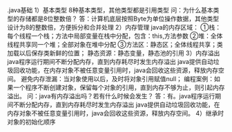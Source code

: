 .java基础
1）基本类型
8种基本类型，其他类型都是引用类型
问：为什么基本类型的存储都是8位整数倍？
答：计算机底层按照Byte为单位操作数据，其他类型设计为8的整数倍，方便拆分和合并处理
2）内存管理
java的内存区域：
①栈：每个线程一个栈；方法中局部变量在栈中分配，包含：this,方法参数
②堆：全体线程共享同一个堆；全部对象在堆中分配
③方法区：静态区；全体线程共享；类加载以后保存类新鲜的位置；
   静态资源：静态变量，静态池的引用
3）内存溢出
java程序运行期间不断分配内存，直到内存耗尽时发生内存溢出
java提供自动垃圾回收功能，在内存对象不被任意变量引用时，java会回收这些资源，释放内存空间。
避免内存泄漏：当对象使用以后，及时将对象引用赋值null；
编程案例：如果一个程序不断创建对象，保留每个对象的引用，直到内存不够为止，则引起内存溢出。
问：java有内存溢出吗？若有什么时候会发生？
答：有。java程序运行期间不断分配内存，直到内存耗尽时发生内存溢出
java提供自动垃圾回收功能，在内存对象不被任意变量引用时，java会回收这些资源，释放内存空间。
4）继承时对象的初始化顺序